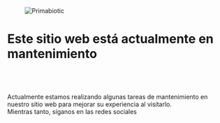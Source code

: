 <!-- wp:themeisle-blocks/advanced-columns {"id":"wp-block-themeisle-blocks-advanced-columns-0d617423","columns":1,"layout":"equal","padding":{"top":"80px","right":"32px","bottom":"80px","left":"32px"},"paddingTablet":{"top":"64px","right":"24px","bottom":"64px","left":"24px"},"paddingMobile":{"top":"40px","right":"20px","bottom":"40px","left":"20px"},"margin":{"top":"0px","bottom":"0px"},"columnsWidth":947,"horizontalAlign":"center","columnsHeight":"100vh","verticalAlign":"center","backgroundColor":"var(u002du002dnv-text-dark-bg)","align":"full"} -->
<div id="wp-block-themeisle-blocks-advanced-columns-0d617423" class="wp-block-themeisle-blocks-advanced-columns alignfull has-1-columns has-desktop-equal-layout has-tablet-equal-layout has-mobile-equal-layout has-vertical-center"><div class="wp-block-themeisle-blocks-advanced-columns-overlay"></div><div class="innerblocks-wrap"><!-- wp:themeisle-blocks/advanced-column {"id":"wp-block-themeisle-blocks-advanced-column-7a21d599","padding":{"top":"0px","right":"0px","bottom":"0px","left":"0px"},"paddingMobile":{"top":"16px","right":"16px","bottom":"16px","left":"16px"},"columnWidth":"100"} -->
<div id="wp-block-themeisle-blocks-advanced-column-7a21d599" class="wp-block-themeisle-blocks-advanced-column"><!-- wp:image {"align":"center"} -->
<figure class="wp-block-image aligncenter"><img src="https://primabiotic.de/wp-content/uploads/2022/10/primabiotic-logo_186px.webp" alt="Primabiotic"/></figure>
<!-- /wp:image -->

<!-- wp:heading {"textAlign":"center","level":1} -->
<h1 class="has-text-align-center" id="wp-block-themeisle-blocks-advanced-heading-84bfa495">Este sitio web está actualmente en mantenimiento</h1>
<!-- /wp:heading -->

<!-- wp:spacer {"height":"40px"} -->
<div style="height:40px" aria-hidden="true" class="wp-block-spacer"></div>
<!-- /wp:spacer -->

<!-- wp:themeisle-blocks/advanced-heading {"id":"wp-block-themeisle-blocks-advanced-heading-a458b450","tag":"p","align":"center","alignTablet":"center","headingColor":"#000000","fontSize":27,"fontSizeMobile":18,"fontFamily":"DM Sans","fontVariant":"normal","fontStyle":"normal"} -->
<p id="wp-block-themeisle-blocks-advanced-heading-a458b450" class="wp-block-themeisle-blocks-advanced-heading wp-block-themeisle-blocks-advanced-heading-a458b450">Actualmente estamos realizando algunas tareas de mantenimiento en nuestro sitio web para mejorar su experiencia al visitarlo. <br>Mientras tanto, síganos en las redes sociales</p>
<!-- /wp:themeisle-blocks/advanced-heading -->

<!-- wp:spacer {"height":"40px"} -->
<div style="height:40px" aria-hidden="true" class="wp-block-spacer"></div>
<!-- /wp:spacer -->

<!-- wp:social-links {"iconColor":"black","iconColorValue":"#000000","size":"has-large-icon-size","className":"is-style-logos-only ticss-1c969deb","layout":{"type":"flex","justifyContent":"center"},"hasCustomCSS":true} -->
<ul class="wp-block-social-links has-large-icon-size has-icon-color is-style-logos-only ticss-1c969deb"><!-- wp:social-link {"url":"https://www.facebook.com/Primabiotic.de","service":"facebook"} /-->

<!-- wp:social-link {"url":"https://www.instagram.com/primabiotic.de/","service":"instagram"} /--></ul>
<!-- /wp:social-links --></div>
<!-- /wp:themeisle-blocks/advanced-column --></div></div>
<!-- /wp:themeisle-blocks/advanced-columns -->
